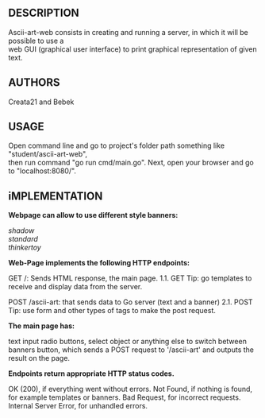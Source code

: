 ## DESCRIPTION

Ascii-art-web consists in creating and running a server, in which it will be possible to use a<br> web GUI (graphical user interface) to print graphical representation of given text.

## AUTHORS

Creata21 and Bebek

## USAGE

Open command line and go to project's folder path something like "student/ascii-art-web", <br>then run command "go run cmd/main.go". Next, open your browser and go to "localhost:8080/". 

## iMPLEMENTATION

**Webpage can allow to use different style banners:**

*shadow*<br>
*standard*<br>
*thinkertoy*<br>

**Web-Page implements the following HTTP endpoints:**

GET /: Sends HTML response, the main page.
1.1. GET Tip: go templates to receive and display data from the server.

POST /ascii-art: that sends data to Go server (text and a banner)
2.1. POST Tip: use form and other types of tags to make the post request.


**The main page has:**

text input
radio buttons, select object or anything else to switch between banners
button, which sends a POST request to '/ascii-art' and outputs the result on the page.


**Endpoints return appropriate HTTP status codes.**

OK (200), if everything went without errors.
Not Found, if nothing is found, for example templates or banners.
Bad Request, for incorrect requests.
Internal Server Error, for unhandled errors.
